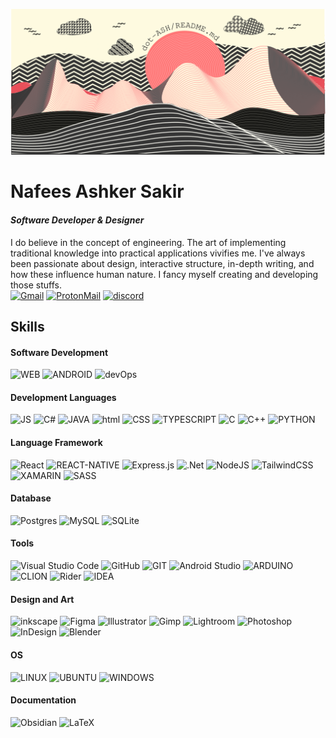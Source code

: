 ![Image](banner-large.png)

# Nafees Ashker Sakir
#### *Software Developer & Designer*

I do believe in the concept of engineering. The art of implementing traditional knowledge into practical applications vivifies me. I've always been passionate about design, interactive structure, in-depth writing, and how these influence human nature. I fancy myself creating and developing those stuffs. 
<br />
[![Gmail](https://img.shields.io/badge/Gmail-D14836?style=for-the-badge&logo=gmail&logoColor=white)](mailto:sakir.ashker@gmail.com) [![ProtonMail](https://img.shields.io/badge/ProtonMail-8B89CC?style=for-the-badge&logo=protonmail&logoColor=white)](mailto:dotASH@proton.me) [![discord](https://dcbadge.vercel.app/api/shield/738030761269133343?theme=discord-inverted)](https://discord.com/users/738030761269133343)

## Skills 

#### Software Development 

![WEB](https://img.shields.io/badge/website-000000?style=for-the-badge&logo=About.me&logoColor=white) ![ANDROID](https://img.shields.io/badge/Android-3DDC84?style=for-the-badge&logo=android&logoColor=white) ![devOps](https://img.shields.io/badge/Azure_DevOps-0078D7?style=for-the-badge&logo=azure-devops&logoColor=white)

#### Development Languages

![JS](https://img.shields.io/badge/JavaScript-323330?style=for-the-badge&logo=javascript&logoColor=F7DF1E) ![C#](https://img.shields.io/badge/C%23-239120?style=for-the-badge&logo=c-sharp&logoColor=white) ![JAVA](https://img.shields.io/badge/Java-ED8B00?style=for-the-badge&logo=openjdk&logoColor=white) ![html](https://img.shields.io/badge/HTML5-E34F26?style=for-the-badge&logo=html5&logoColor=white) ![CSS](https://img.shields.io/badge/CSS3-1572B6?style=for-the-badge&logo=css3&logoColor=white) ![TYPESCRIPT](https://img.shields.io/badge/TypeScript-007ACC?style=for-the-badge&logo=typescript&logoColor=white) ![C](https://img.shields.io/badge/C-00599C?style=for-the-badge&logo=c&logoColor=white) ![C++](https://img.shields.io/badge/C%2B%2B-00599C?style=for-the-badge&logo=c%2B%2B&logoColor=white) ![PYTHON](https://img.shields.io/badge/Python-14354C?style=for-the-badge&logo=python&logoColor=white)

 
#### Language Framework

![React](https://img.shields.io/badge/react-%2320232a.svg?style=for-the-badge&logo=react&logoColor=%2361DAFB) ![REACT-NATIVE](https://img.shields.io/badge/React_Native-20232A?style=for-the-badge&logo=react&logoColor=61DAFB) ![Express.js](https://img.shields.io/badge/express.js-%23404d59.svg?style=for-the-badge&logo=express&logoColor=%2361DAFB) ![.Net](https://img.shields.io/badge/.NET-5C2D91?style=for-the-badge&logo=.net&logoColor=white) ![NodeJS](https://img.shields.io/badge/node.js-6DA55F?style=for-the-badge&logo=node.js&logoColor=white) ![TailwindCSS](https://img.shields.io/badge/tailwindcss-%2338B2AC.svg?style=for-the-badge&logo=tailwind-css&logoColor=white) ![XAMARIN](https://img.shields.io/badge/Xamarin-3498DB?style=for-the-badge&logo=xamarin&logoColor=white) ![SASS](https://img.shields.io/badge/Sass-CC6699?style=for-the-badge&logo=sass&logoColor=white) 

#### Database

![Postgres](https://img.shields.io/badge/postgres-%23316192.svg?style=for-the-badge&logo=postgresql&logoColor=white) ![MySQL](https://img.shields.io/badge/MySQL-005C84?style=for-the-badge&logo=mysql&logoColor=white) ![SQLite](https://img.shields.io/badge/sqlite-%2307405e.svg?style=for-the-badge&logo=sqlite&logoColor=white)


#### Tools

![Visual Studio Code](https://img.shields.io/badge/Visual%20Studio%20Code-0078d7.svg?style=for-the-badge&logo=visual-studio-code&logoColor=white) ![GitHub](https://img.shields.io/badge/github-%23121011.svg?style=for-the-badge&logo=github&logoColor=white) ![GIT](https://img.shields.io/badge/GIT-E44C30?style=for-the-badge&logo=git&logoColor=white) ![Android Studio](https://img.shields.io/badge/Android%20Studio-3DDC84.svg?style=for-the-badge&logo=android-studio&logoColor=white) ![ARDUINO](https://img.shields.io/badge/Arduino_IDE-00979D?style=for-the-badge&logo=arduino&logoColor=white) ![CLION](https://img.shields.io/badge/CLion-000000?style=for-the-badge&logo=clion&logoColor=white) ![Rider](https://img.shields.io/badge/Rider-000000.svg?style=for-the-badge&logo=Rider&logoColor=white&color=black&labelColor=crimson) ![IDEA](https://img.shields.io/badge/IntelliJ_IDEA-000000.svg?style=for-the-badge&logo=intellij-idea&logoColor=white)

#### Design and Art
![inkscape](https://img.shields.io/badge/Inkscape-000000?style=for-the-badge&logo=Inkscape&logoColor=white) ![Figma](https://img.shields.io/badge/Figma-F24E1E?style=for-the-badge&logo=figma&logoColor=white) ![Illustrator](https://img.shields.io/badge/Adobe%20Illustrator-FF9A00?style=for-the-badge&logo=adobe%20illustrator&logoColor=white) ![Gimp](https://img.shields.io/badge/gimp-5C5543?style=for-the-badge&logo=gimp&logoColor=white) ![Lightroom](https://img.shields.io/badge/Adobe%20Lightroom-31A8FF?style=for-the-badge&logo=Adobe%20Lightroom&logoColor=white) ![Photoshop](https://img.shields.io/badge/Adobe%20Photoshop-31A8FF?style=for-the-badge&logo=Adobe%20Photoshop&logoColor=black) ![InDesign](https://img.shields.io/badge/Adobe%20InDesign-FF3366?style=for-the-badge&logo=Adobe%20InDesign&logoColor=white) ![Blender](https://img.shields.io/badge/blender-%23F5792A.svg?style=for-the-badge&logo=blender&logoColor=white)

#### OS

![LINUX](https://img.shields.io/badge/Linux-FCC624?style=for-the-badge&logo=linux&logoColor=black) ![UBUNTU](https://img.shields.io/badge/Ubuntu-E95420?style=for-the-badge&logo=ubuntu&logoColor=white) ![WINDOWS](https://img.shields.io/badge/Windows-0078D6?style=for-the-badge&logo=windows&logoColor=white)
#### Documentation

![Obsidian](https://img.shields.io/badge/Obsidian-%23483699.svg?style=for-the-badge&logo=obsidian&logoColor=white) ![LaTeX](https://img.shields.io/badge/latex-%23008080.svg?style=for-the-badge&logo=latex&logoColor=white)





